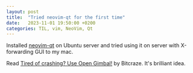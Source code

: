 ```yaml
---
layout: post
title:  "Tried neovim-qt for the first time"
date:   2023-11-01 19:50:00 +0200
categories: TIL, vim, NeoVim, Qt
---
```

Installed [neovim-qt](https://github.com/equalsraf/neovim-qt) on Ubuntu server and tried using it on server with X-forwarding GUI to my mac.

Read [Tired of crashing? Use Open Gimbal!](https://www.bitcraze.io/2023/10/tired-of-crashing-use-open-gimbal) by Bitcraze. It's brilliant idea.
